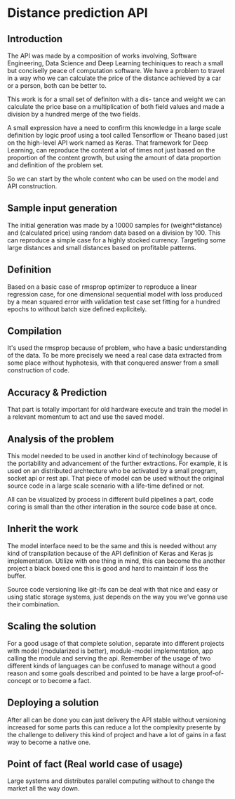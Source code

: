 # Distance prediction API

## Introduction

The API was made by a composition of works involving,
Software Engineering, Data Science and Deep Learning
techiniques to reach a small but conciselly peace of
computation software. We have a problem to travel in
a way who we can calculate the price of the distance
achieved by a car or a person, both can be better to.

This work is for a small set of definiton with a dis-
tance and weight we can calculate the price base on a
multiplication of both field values and made a division
by a hundred merge of the two fields.

A small expression have a need to confirm this knowledge
in a large scale definition by logic proof using a tool 
called Tensorflow or Theano based just on the high-level
API work named as Keras. That framework for Deep Learning,
can reproduce the content a lot of times not just based on
the proportion of the content growth, but using the amount
of data proportion and definition of the problem set.

So we can start by the whole content who can be used on the
model and API construction. 

## Sample input generation

The initial generation was made by a 10000 samples for (weight*distance) and
(calculated price) using random data based on a division by 100. This can reproduce
a simple case for a highly stocked currency. Targeting some large distances and small
distances based on profitable patterns. 

## Definition

Based on a basic case of rmsprop optimizer to reproduce a linear regression case,
for one dimensional sequential model with loss produced by a mean squared error with
validation test case set fitting for a hundred epochs to without batch size defined explicitely.

## Compilation

It's used the rmsprop because of problem, who have a basic understanding of the data.
To be more precisely we need a real case data extracted from some place without hyphotesis,
with that conquered answer from a small construction of code.

## Accuracy & Prediction

That part is totally important for old hardware execute and train the model in a relevant
momentum to act and use the saved model.

## Analysis of the problem

This model needed to be used in another kind of techinology because of the portability and
advancement of the further extractions. For example, it is used on an distributed archtecture
who be activated by a small program, socket api or rest api. That piece of model can be used
without the original source code in a large scale scenario with a life-time defined or not.

All can be visualized by process in different build pipelines a part, code coring is small than
the other interation in the source code base at once.

## Inherit the work

The model interface need to be the same and this is needed without any kind of transpilation because
of the API definition of Keras and Keras js implementation. Utilize with one thing in mind, this can
become the another project a black boxed one this is good and hard to maintain if loss the buffer.

Source code versioning like git-lfs can be deal with that nice and easy or using static storage systems,
just depends on the way you we've gonna use their combination.

## Scaling the solution

For a good usage of that complete solution, separate into different projects with model (modularized is better), module-model implementation,
app calling the module and serving the api. Remember of the usage of two different kinds of languages can be confused to manage without a good
reason and some goals described and pointed to be have a large proof-of-concept or to become a fact.

## Deploying a solution

After all can be done you can just delivery the API stable without versioning increased for some parts this
can reduce a lot the complexity presente by the challenge to delivery this kind of project and have a lot
of gains in a fast way to become a native one.

## Point of fact (Real world case of usage)

Large systems and distributes parallel computing without to change the market all the way down.